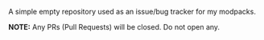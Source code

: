 A simple empty repository used as an issue/bug tracker for my modpacks.

**NOTE:** Any PRs (Pull Requests) will be closed. Do not open any.
